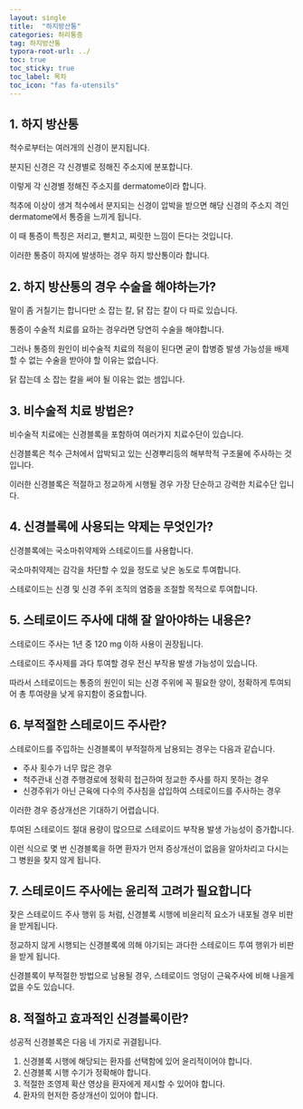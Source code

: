 ```yaml
---
layout: single
title:  "하지방산통"
categories: 허리통증
tag: 하지방산통
typora-root-url: ../
toc: true
toc_sticky: true
toc_label: 목차
toc_icon: "fas fa-utensils"
---
```


## 1. 하지 방산통

척수로부터는 여러개의 신경이 분지됩니다. 

분지된 신경은 각 신경별로 정해진 주소지에 분포합니다. 

이렇게 각 신경별 정해진 주소지를 dermatome이라 합니다. 

척추에 이상이 생겨 척수에서 분지되는 신경이 압박을 받으면 해당 신경의 주소지 격인 dermatome에서 통증을 느끼게 됩니다. 

이 때 통증이 특징은 저리고, 뻗치고, 찌릿한 느낌이 든다는 것입니다. 

이러한 통증이 하지에 발생하는 경우 하지 방산통이라 합니다.  



## 2. 하지 방산통의 경우 수술을 해야하는가?

말이 좀 거칠기는 합니다만 소 잡는 칼, 닭 잡는 칼이 다 따로 있습니다. 

통증이 수술적 치료를 요하는 경우라면 당연히 수술을 해야합니다. 

그러나 통증의 원인이 비수술적 치료의 적응이 된다면 굳이 합병증 발생 가능성을 배제할 수 없는 수술을 받아야 할 이유는 없습니다. 

닭 잡는데 소 잡는 칼을  써야 될 이유는 없는 셈입니다.  



## 3. 비수술적 치료 방법은?

비수술적 치료에는 신경블록을 포함하여 여러가지 치료수단이 있습니다. 

신경블록은 척수 근처에서 압박되고 있는 신경뿌리등의 해부학적 구조물에 주사하는 것입니다.

이러한 신경블록은 적절하고 정교하게 시행될 경우 가장 단순하고 강력한 치료수단 입니다. 



## 4. 신경블록에 사용되는 약제는 무엇인가?

신경블록에는 국소마취약제와 스테로이드를 사용합니다. 

국소마취약제는 감각을 차단할 수 있을 정도로 낮은 농도로 투여합니다. 

스테로이드는 신경 및 신경 주위 조직의 염증을 조절할 목적으로 투여합니다. 



## 5. 스테로이드 주사에 대해 잘 알아야하는 내용은?

스테로이드 주사는 1년 중 120 mg 이하 사용이 권장됩니다. 

스테로이드 주사제를 과다 투여할 경우 전신 부작용 발생 가능성이 있습니다. 

따라서 스테로이드는 통증의 원인이 되는 신경 주위에 꼭 필요한 양이, 정확하게 투여되어 총 투여량을 낮게 유지함이 중요합니다. 





## 6. 부적절한 스테로이드 주사란?

스테로이드를 주입하는 신경블록이 부적절하게 남용되는 경우는 다음과 같습니다. 

* 주사 횟수가 너무 많은 경우
* 척주관내 신경 주행경로에 정확히 접근하여 정교한 주사를 하지 못하는 경우
* 신경주위가 아닌 근육에 다수의 주사침을 삽입하여 스테로이드를 주사하는 경우

이러한 경우 증상개선은 기대하기 어렵습니다. 

투여된 스테로이드  절대 용량이 많으므로 스테로이드 부작용 발생 가능성이 증가합니다.

이런 식으로 몇 번 신경블록을 하면 환자가 먼저 증상개선이 없음을 알아차리고 다시는 그 병원을 찾지 않게 됩니다.



## 7. 스테로이드 주사에는 윤리적 고려가 필요합니다

잦은 스테로이드 주사 행위 등 처럼, 신경블록 시행에 비윤리적 요소가 내포될 경우 비판을 받게됩니다. 

정교하지 않게 시행되는 신경블록에 의해 야기되는  과다한 스테로이드 투여 행위가  비판을 받게 됩니다. 

신경블록이 부적절한 방법으로 남용될 경우, 스테로이드 엉덩이 근육주사에 비해 나을게 없을 수도 있습니다. 



## 8. 적절하고 효과적인 신경블록이란?

성공적 신경블록은 다음 네 가지로 귀결됩니다. 

1. 신경블록 시행에 해당되는 환자를 선택함에 있어 윤리적이어야 합니다.  
2. 신경블록 시행 수기가 정확해야 합니다. 
3. 적절한 조영제 확산 영상을 환자에게 제시할 수 있어야 합니다. 
4. 환자의 현저한 증상개선이 있어야 합니다. 





